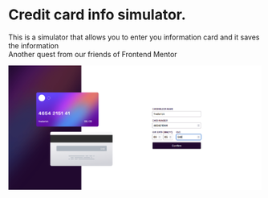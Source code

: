 # Credit card info simulator.
This is a simulator that allows you to enter you information card and it saves the information <br>
Another quest from our friends of Frontend Mentor

![cardimg.png](https://github.com/frederickcgz/card/blob/81d5b0ec6776349e0c5b714fa9aa4d6c5e596771/cardimg.png)


